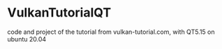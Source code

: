 # VulkanTutorialQT
code and project of the tutorial from vulkan-tutorial.com, with QT5.15 on ubuntu 20.04 
